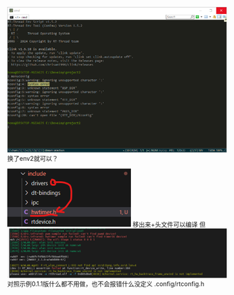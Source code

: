 ![语法错误图](syntax_env1.5.png)
换了env2就可以？

![alt text](image-1.png)
移出来+头文件可以编译
但
![alt text](image.png)
对照示例0.1.1版什么都不用做，也不会报错什么没定义
.config/rtconfig.h